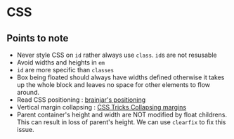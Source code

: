 # CSS

## Points to note

- Never style CSS on `id` rather always use `class`. `id`s are not resusable
- Avoid widths and heights in `em`
- `id` are more specific than `classes`
- Box being floated should always have widths defined otherwise it takes up the whole block and leaves no space for other elements to flow around.
- Read CSS positioning : [brainjar's positioning](http://www.brainjar.com/css/positioning/default3.asp)
- Vertical margin collapsing : [CSS Tricks Collapsing margins](https://css-tricks.com/almanac/properties/m/margin/#collapsing-margins)
- Parent container's height and width are NOT modified by float childrens. This can result in loss of parent's height. We can use `clearfix` to fix this issue.
